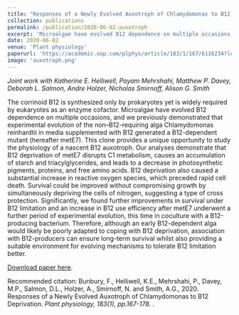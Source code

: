```yaml
---
title: "Responses of a Newly Evolved Auxotroph of Chlamydomonas to B12 Deprivation"
collection: publications
permalink: /publication/2020-06-02-auxotroph
excerpt: 'Microalgae have evolved B12 dependence on multiple occasions, and we previously demonstrated that Chlamydomonas reinhardtii can evolve B12 dependence in the lab. This clone provides a unique opportunity to study the physiology of a nascent B12 auxotroph. Our analyses demonstrate that B12 deprivation of this strain disrupts C1 metabolism, causes an accumulation of starch and triacylglycerides, and leads to a decrease in photosynthetic pigments, proteins, and free amino acids. We exposed this strain to further experimental evolution with reduced B12 levels and in coculture with bacteria and showed these lines were better able to survive B12 limitation.'
date: 2020-06-02
venue: 'Plant physiology'
paperurl: 'https://academic.oup.com/plphys/article/183/1/167/6116234?login=true'
image: 'auxotroph.png'
---
```

*Joint work with  Katherine E. Helliwell, Payam Mehrshahi, Matthew P. Davey, Deborah L. Salmon, Andre Holzer, Nicholas Smirnoff, Alison G. Smith*

The corrinoid B12 is synthesized only by prokaryotes yet is widely required by eukaryotes as an enzyme cofactor. Microalgae have evolved B12 dependence on multiple occasions, and we previously demonstrated that experimental evolution of the non–B12-requiring alga Chlamydomonas reinhardtii in media supplemented with B12 generated a B12-dependent mutant (hereafter metE7). This clone provides a unique opportunity to study the physiology of a nascent B12 auxotroph. Our analyses demonstrate that B12 deprivation of metE7 disrupts C1 metabolism, causes an accumulation of starch and triacylglycerides, and leads to a decrease in photosynthetic pigments, proteins, and free amino acids. B12 deprivation also caused a substantial increase in reactive oxygen species, which preceded rapid cell death. Survival could be improved without compromising growth by simultaneously depriving the cells of nitrogen, suggesting a type of cross protection. Significantly, we found further improvements in survival under B12 limitation and an increase in B12 use efficiency after metE7 underwent a further period of experimental evolution, this time in coculture with a B12-producing bacterium. Therefore, although an early B12-dependent alga would likely be poorly adapted to coping with B12 deprivation, association with B12-producers can ensure long-term survival whilst also providing a suitable environment for evolving mechanisms to tolerate B12 limitation better.

[Download paper here](https://academic.oup.com/plphys/article/183/1/167/6116234?login=true).



Recommended citation: Bunbury, F., Helliwell, K.E., Mehrshahi, P., Davey, M.P., Salmon, D.L., Holzer, A., Smirnoff, N. and Smith, A.G., 2020. Responses of a Newly Evolved Auxotroph of Chlamydomonas to B12 Deprivation. <i> Plant physiology, 183(1), pp.167-178. </i>.
